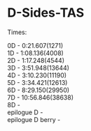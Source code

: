 # D-Sides-TAS
Times:

0D - 0:21.607(1271)  
1D - 1:08.136(4008)  
2D - 1:17.248(4544)  
3D - 3:51.948(13644)  
4D - 3:10.230(11190)  
5D - 3:34.421(12613)  
6D - 8:29.150(29950)  
7D - 10:56.846(38638)  
8D -   
epilogue D -  
epilogue D berry -  
